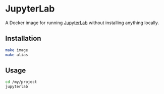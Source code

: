 # JupyterLab

A Docker image for running [JupyterLab] without installing anything locally.

## Installation

```bash
make image
make alias
```

## Usage

```bash
cd /my/project
jupyterlab
```

[JupyterLab]: https://github.com/jupyterlab/jupyterlab
